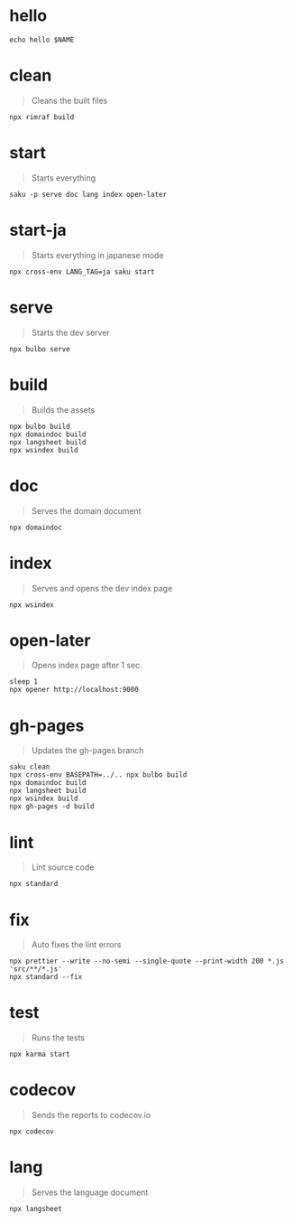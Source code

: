 # hello

    echo hello $NAME

# clean
> Cleans the built files

    npx rimraf build

# start
> Starts everything

    saku -p serve doc lang index open-later

# start-ja
> Starts everything in japanese mode

    npx cross-env LANG_TAG=ja saku start

# serve
> Starts the dev server

    npx bulbo serve

# build
> Builds the assets

    npx bulbo build
    npx domaindoc build
    npx langsheet build
    npx wsindex build

# doc
> Serves the domain document

    npx domaindoc

# index
> Serves and opens the dev index page

    npx wsindex

# open-later
> Opens index page after 1 sec.

    sleep 1
    npx opener http://localhost:9000

# gh-pages
> Updates the gh-pages branch

    saku clean
    npx cross-env BASEPATH=../.. npx bulbo build
    npx domaindoc build
    npx langsheet build
    npx wsindex build
    npx gh-pages -d build

# lint
> Lint source code

    npx standard

# fix
> Auto fixes the lint errors

    npx prettier --write --no-semi --single-quote --print-width 200 *.js 'src/**/*.js'
    npx standard --fix

# test
> Runs the tests

    npx karma start

# codecov
> Sends the reports to codecov.io

    npx codecov

# lang
> Serves the language document

    npx langsheet

